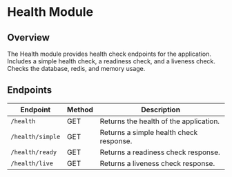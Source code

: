 # Health Module

## Overview

The Health module provides health check endpoints for the application. Includes a simple health check, a readiness check, and a liveness check.
Checks the database, redis, and memory usage.

## Endpoints

| Endpoint | Method | Description |
|----------|--------|-------------|
| `/health` | GET | Returns the health of the application. |
| `/health/simple` | GET | Returns a simple health check response. |
| `/health/ready` | GET | Returns a readiness check response. |
| `/health/live` | GET | Returns a liveness check response. |
